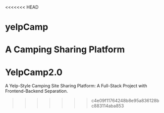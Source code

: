 <<<<<<< HEAD
# yelpCamp
A Camping Sharing Platform
=======
# YelpCamp2.0
A Yelp-Style Camping Site Sharing Platform: A Full-Stack Project with Frontend-Backend Separation.
>>>>>>> c4e09f11764248b8e95a836128bc883114aba853
